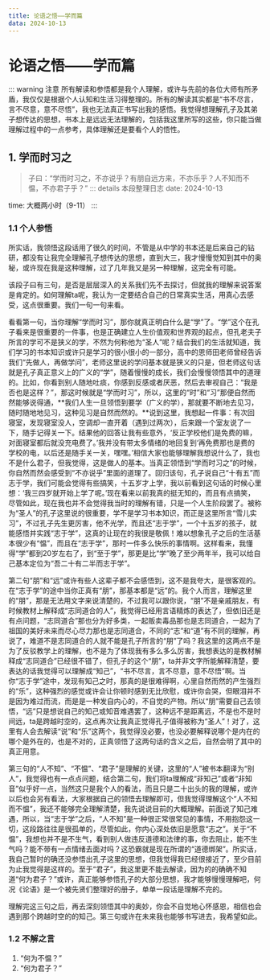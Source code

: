 ```yaml
---
title: 论语之悟——学而篇
data: 2024-10-13
---
```

# 论语之悟——学而篇
::: warning 注意
所有解读和参悟都是我个人理解，或许与先前的各位大师有所矛盾，我仅仅是根据个人认知和生活习得整理的。所有的解读其实都是“书不尽言，言不尽意，意不尽悟”，我也无法真正书写出我的感悟。我觉得想理解孔子及其弟子想传达的思想，书本上是远远无法理解的，包括我这里所写的这些，你只能当做理解过程中的一点参考，具体理解还是要看个人的悟性。

## 1. 学而时习之
> 子曰：“学而时习之，不亦说乎？有朋自远方来，不亦乐乎？人不知而不愠，不亦君子乎？”
::: details 本段整理日志
date: 2024-10-13

time: 大概两小时（9-11）
:::
### 1.1 个人参悟
所实话，我领悟这段话用了很久的时间，不管是从中学的书本还是后来自己的钻研，都没有让我完全理解孔子想传达的思想，直到大三，我才慢慢觉知到其中的奥秘，或许现在我是这种理解，过了几年我又是另一种理解，这完全有可能。

该段子曰有三句，是否是层层深入的关系我们先不去探讨，但就我的理解来说答案是肯定的。如何理解ta呢，我认为一定要结合自己的日常真实生活，用真心去感受，这点很重要。我们一句一句来看。

看看第一句，当你理解“学而时习”，那你就真正明白什么是“学”了。“学”这个在孔子看来是很重要的一件事，也是正确建立人生价值观和世界观的起点，但孔老夫子所言的学可不是狭义的学，不然为何称他为“圣人”呢？结合我们的生活就知道，我们学习的书本知识或许只是学习的很小很小的一部分，高中的恩师田老师曾经告诉我们“先做人，再做学问”，老师这里说的学问基本就是狭义的只是，但老师这句话就是孔子真正意义上的广义的“学”，随着慢慢的成长，我们会慢慢领悟其中的道理的。比如，你看到别人随地吐痰，你感到反感或者厌恶，然后去审视自己：“我是否也是这样？”，那这时候就是“学而时习”，所以，这里的“时”和“习”那便自然而然能够说得通，**我们人生一旦领悟到要学（广义的学），那就要不断地去见习，随时随地地见习，这种见习是自然而然的。**说到这里，我想起一件事：有次回寝室，发现寝室没人，空调却一直开着（遇到过两次），后来跟一个室友说了一下，随手记得关一下。结果他的回答让我有些意外，‘反正学校他们是免费的嘛，对面寝室都后就没充电费了。’我并没有带太多情绪的地回复到‘再免费那也是费的学校的电，以后还是随手关一关，嘿嘿。’相信大家也能够理解我想说什么了，我也不是什么君子，但我觉得，这是做人的基本。当真正领悟到“学而时习之”的时候，你自然而然会感受到“不亦说乎”里面的道理了。回归该句，孔子说自己“十有五”而志于学，我们可能会觉得有些搞笑，十五岁才上学，我以前看到这句话的时候心里想：‘我三四岁就开始上学了呢。’现在看来以前我真的挺无知的，而且有点搞笑，尽管如此，现在我也并不会觉得我当时的理解有错，只是一个人生阶段罢了。被称为“圣人”的孔子这里说的很重要，学不是学习书本知识，而正是这里所言“雪儿实习”，不过孔子先生更厉害，他不光学，而且还“志于学”，一个十五岁的孩子，就能感悟并实践“志于学”，这真的让现在的我很是敬佩！难以想象孔子之后的生活基本很少有“愠”，而且在“志于学”，那时一件多么快乐的事情啊。这样看来，我懂得“学”都到20岁左右了，到“至于学”，那更是比“学”晚了至少两年半，我可以给自己基本定位为“吾二十有二半而志于学”。

第二句“朋”和“远”或许有些人这辈子都不会感悟到，这不是我夸大，是很客观的。在“志于学”的途中当你正真有“朋”，那基本都是“远”的。我个人而言，理解这里的“朋”，那是无法用文字来说清楚的，不过我可以跟你说，“朋”不是亲戚朋友，有时候教材上解释成“志同道合的人”，我觉得已经用言语精炼的表达了，但依旧还是有点问题，“志同道合”那也分为好多类，一起贩卖毒品那也是志同道合，一起为了祖国的美好未来而尽心尽力那也是志同道合，不同的“志”和“道”有不同的理解，再说了，难道不是志同道合的人就不能是孔子所言的“朋”了吗？我这里的这两点不是为了反驳教学上的理解，也不是为了体现我有多么多么厉害，我想表达的是教材解释成“志同道合”已经很不错了，但孔子的这个“朋”，ta并非文字所能解释清楚，要表达的话我觉得可以理解成“知己”，“书不尽言，言不尽意，意不尽悟”啊。当你“志于学”途中，发现有知己之时，那真的是很难得啊，心里自然而然的产生强烈的“乐”，这种强烈的感觉或许会让你顿时感到无比欣慰，或许你会哭，但眼泪并不是因为难过而流，而是是一种发自内心的，不自觉的产物。所以“朋”需要自己去领悟，“远”只是想说自己的知己或知音难遇罢了，这种远不是距离远，不是也不是时间远，ta是跨越时空的，这点再次让我真正觉得孔子值得被称为“圣人”！对了，这里有人会去解读“说”和“乐”这两个，我觉得没必要，也没必要解释说哪个是内在的哪个是外在的，也是不对的，正真领悟了这两句话的含义之后，自然会明了其中的真正用意。

第三句的“人不知”、“不愠”、“君子”是理解的关键，这里的“人”被书本翻译为“别人”，我觉得也有一点点问题，结合第二句，我们将ta理解成“非知己”或者“非知音”似乎好一点，当然这只是我个人的看法，而且只是二十出头的我的理解，或许以后也会另有看法，大家根据自己的领悟去理解即可，但我觉得理解这个“人不知而不愠”，我还不能够完全理解清楚，我先说说目前的大概理解。前面说了知己难遇，所以，当“志于学”之后，“人不知”是一种很正常很常见的事情，不用抱怨这一切，这段路往往是很孤单的，尽管如此，你内心深处依旧是愿意“志之”。关于“不愠”，我想也并不是不生气，看到别人做违反道德和法律的事，你去阻止，能不生气吗？能不带有一点情绪去面对吗？这恐霸就是现在所谓的“道德绑架”。所实话，我自己暂时的确还没参悟出孔子这里的思想，但我觉得我已经很接近了，至少目前为止我觉得是这样的。至于“君子”，我这里更不能去解读，因为的的确确不知道“何为君子？”或许，真正能够参悟孔子的大部分思想，我才能够慢慢理解吧，何况《论语》是一个被先贤们整理好的册子，单单一段话是理解不完的。

理解完这三句之后，再去深刻领悟其中的奥妙，你会不自觉地心怀感恩，相信也会遇到那个跨越时空的的知己。第三句或许在未来我也能够书写进去，我希望如此。
### 1.2 不解之言
1. “何为不愠？”
2. “何为君子？”